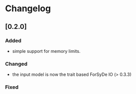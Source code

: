 # Changelog

## [0.2.0]

### Added 
 - simple support for memory limits.
### Changed
 - the input model is now the trait based ForSyDe IO (> 0.3.3)
### Fixed

